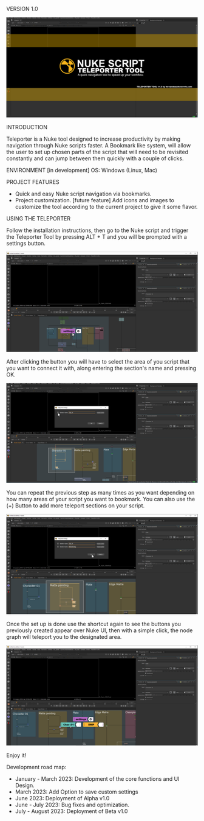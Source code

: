 VERSION 1.0 

![TOOL_1](images/tool_001.png)

INTRODUCTION

Teleporter is a Nuke tool designed to increase productivity by making navigation through Nuke scripts faster. 
A Bookmark like system, will allow the user to set up chosen parts of the script that will need to be revisited constantly and can jump between them quickly with a couple of clicks.


ENVIRONMENT [in development]
OS: Windows (Linux, Mac)

PROJECT FEATURES

- Quick and easy Nuke script navigation via bookmarks.
- Project customization. [future feature] Add icons and images to customize the tool according to the current project to give it some flavor.


USING THE TELEPORTER

Follow the installation instructions, then go to the Nuke script and trigger the Teleporter Tool by pressing ALT + T and you will be prompted with a settings button.

![TOOL_2](images/tool_002.png)

After clicking the button you will have to select the area of you script that you want to connect it with, along entering the section's name and pressing OK.

![TOOL_3](images/tool_003.png)

You can repeat the previous step as many times as you want depending on how many areas of your script you want to bookmark.
You can also use the (+) Button to add more teleport sections on your script.

![TOOL_4](images/tool_004.png)

Once the set up is done use the shortcut again to see the buttons you previously created appear over Nuke UI, then with a simple click, the node graph will teleport you to the designated area.

![TOOL_5](images/tool_005.png)

Enjoy it!

Development road map:

- January - March 2023: Development of the core functions and UI Design.
- March 2023: Add Option to save custom settings
- June 2023: Deployment of Alpha v1.0
- June - July 2023: Bug fixes and optimization. 
- July - August 2023: Deployment of Beta v1.0




